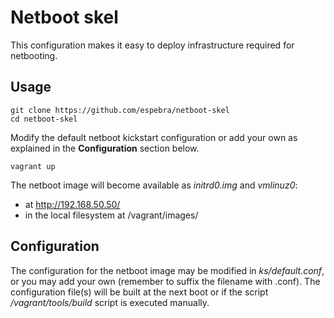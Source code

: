 Netboot skel
============

This configuration makes it easy to deploy infrastructure required for 
netbooting.

Usage
-----

    git clone https://github.com/espebra/netboot-skel
    cd netboot-skel

Modify the default netboot kickstart configuration or add your own as explained in the **Configuration** section below.

    vagrant up

The netboot image will become available as *initrd0.img* and *vmlinuz0*:

* at http://192.168.50.50/
* in the local filesystem at /vagrant/images/

Configuration
-------------

The configuration for the netboot image may be modified in *ks/default.conf*, or you may add your own (remember to suffix the filename with .conf). The configuration file(s) will be built at the next boot or if the script */vagrant/tools/build* script is executed manually.


